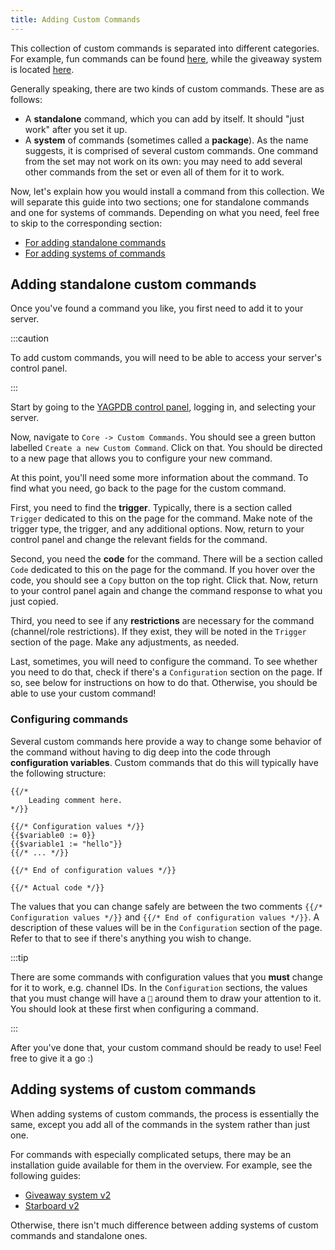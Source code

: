 ```yaml
---
title: Adding Custom Commands
---
```


This collection of custom commands is separated into different categories.
For example, fun commands can be found [here](fun/overview), while the giveaway system is located [here](giveaway/overview).

Generally speaking, there are two kinds of custom commands. These are as follows:

- A **standalone** command, which you can add by itself. It should "just work" after you set it up.
- A **system** of commands (sometimes called a **package**). As the name suggests, it is comprised of several custom commands.
  One command from the set may not work on its own: you may need to add several other commands from the set or even all of them for it to work.

Now, let's explain how you would install a command from this collection. We will separate this guide into two sections; one for standalone commands and one for systems of commands. Depending on what you need, feel free to skip to the corresponding section:

- [For adding standalone commands](adding-ccs/#adding-standalone-custom-commands)
- [For adding systems of commands](adding-ccs/#adding-systems-of-commands)

## Adding standalone custom commands

Once you've found a command you like, you first need to add it to your server.

:::caution

To add custom commands, you will need to be able to access your server's control panel.

:::

Start by going to the [YAGPDB control panel](https://yagpdb.xyz/manage/), logging in, and selecting your server.

Now, navigate to `Core -> Custom Commands`. You should see a green button labelled `Create a new Custom Command`. Click on that. You should be directed to a new page that allows you to configure your new command.

At this point, you'll need some more information about the command. To find what you need, go back to the page for the custom command.

First, you need to find the **trigger**. Typically, there is a section called `Trigger` dedicated to this on the page for the command. Make note of the trigger type, the trigger, and any additional options. Now, return to your control panel and change the relevant fields for the command.

Second, you need the **code** for the command. There will be a section called `Code` dedicated to this on the page for the command. If you hover over the code, you should see a `Copy` button on the top right. Click that. Now, return to your control panel again and change the command response to what you just copied.

Third, you need to see if any **restrictions** are necessary for the command (channel/role restrictions). If they exist, they will be noted in the `Trigger` section of the page. Make any adjustments, as needed.

Last, sometimes, you will need to configure the command. To see whether you need to do that, check if there's a `Configuration` section on the page. If so, see below for instructions on how to do that. Otherwise, you should be able to use your custom command!

### Configuring commands

Several custom commands here provide a way to change some behavior of the command without having to dig deep into the code through **configuration variables**. Custom commands that do this will typically have the following structure:

```gotmpl
{{/*
	Leading comment here.
*/}}

{{/* Configuration values */}}
{{$variable0 := 0}}
{{$variable1 := "hello"}}
{{/* ... */}}

{{/* End of configuration values */}}

{{/* Actual code */}}
```

The values that you can change safely are between the two comments `{{/* Configuration values */}}` and `{{/* End of configuration values */}}`. A description of these values will be in the `Configuration` section of the page. Refer to that to see if there's anything you wish to change.

:::tip

There are some commands with configuration values that you **must** change for it to work, e.g. channel IDs. In the `Configuration` sections, the values that you must change will have a `📌` around them to draw your attention to it. You should look at these first when configuring a command.

:::

After you've done that, your custom command should be ready to use! Feel free to give it a go :)

## Adding systems of custom commands

When adding systems of custom commands, the process is essentially the same, except you add all of the commands in the system rather than just one.

For commands with especially complicated setups, there may be an installation guide available for them in the overview. For example, see the following guides:

- [Giveaway system v2](giveaway/basic-v2/overview.md/#installation)
- [Starboard v2](fun/starboard/overview/#installation)

Otherwise, there isn't much difference between adding systems of custom commands and standalone ones.
